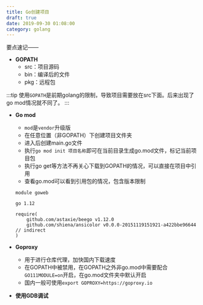 ```yaml
---
title: Go创建项目
draft: true
date: 2019-09-30 01:08:00
category: golang
---
```

要点速记——
<!-- more -->

* **GOPATH**
  * src：项目源码
  * bin：编译后的文件
  * pkg：远程包

:::tip
使用`GOPATH`是前期golang的限制，导致项目需要放在src下面。后来出现了go mod情况就不同了。
:::

* **Go mod**
  * `mod`是`vendor`升级版
  * 在任意位置（非GOPATH）下创建项目文件夹
  * 进入后创建main.go文件
  * 执行`go mod init 项目名称`即可在当前目录生成go.mod文件，标记当前项目包
  * 执行go get等方法不再关心下载到GOPATH的情况，可以直接在项目中引用
  * 查看go.mod可以看到引用包的情况，包含版本限制
  ```
  module goweb

  go 1.12

  require(
      github.com/astaxie/beego v1.12.0
      github.com/shiena/ansicolor v0.0.0-20151119151921-a422bbe96644 // indirect
  )
  ```

* **Goproxy**
  * 用于进行仓库代理，加快国内下载速度
  * 在GOPATH中被禁用，在GOPATH之外非go.mod中需要配合`GO111MODULE=on`开启，在go.mod文件夹中默认开启
  * 国内一般可使用`export GOPROXY=https://goproxy.io`

* **使用GDB调试**
